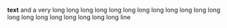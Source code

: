 **text** and a very long long long long long long long long long long long
long long long long long long long long long line
